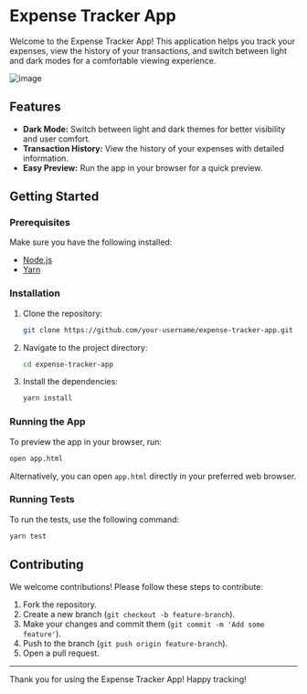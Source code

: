 # Expense Tracker App

Welcome to the Expense Tracker App! This application helps you track your expenses, view the history of your transactions, and switch between light and dark modes for a comfortable viewing experience.

![image](https://github.com/kbtanvir/expense-tracker/assets/52887114/2bde6544-7d28-4bca-8253-ebc0b09ef9a5)


## Features

- **Dark Mode:** Switch between light and dark themes for better visibility and user comfort.
- **Transaction History:** View the history of your expenses with detailed information.
- **Easy Preview:** Run the app in your browser for a quick preview.

## Getting Started

### Prerequisites

Make sure you have the following installed:

- [Node.js](https://nodejs.org/)
- [Yarn](https://yarnpkg.com/)

### Installation

1. Clone the repository:

   ```bash
   git clone https://github.com/your-username/expense-tracker-app.git
   ```

2. Navigate to the project directory:

   ```bash
   cd expense-tracker-app
   ```

3. Install the dependencies:

   ```bash
   yarn install
   ```

### Running the App

To preview the app in your browser, run:

```bash
open app.html
```

Alternatively, you can open `app.html` directly in your preferred web browser.

### Running Tests

To run the tests, use the following command:

```bash
yarn test
```

## Contributing

We welcome contributions! Please follow these steps to contribute:

1. Fork the repository.
2. Create a new branch (`git checkout -b feature-branch`).
3. Make your changes and commit them (`git commit -m 'Add some feature'`).
4. Push to the branch (`git push origin feature-branch`).
5. Open a pull request.

---

Thank you for using the Expense Tracker App! Happy tracking!
